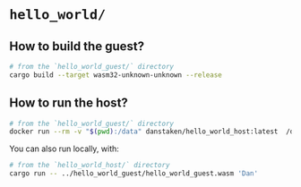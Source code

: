 # `hello_world/`

## How to build the guest?

```bash
# from the `hello_world_guest/` directory
cargo build --target wasm32-unknown-unknown --release
```

## How to run the host?

```bash
# from the `hello_world_guest/` directory
docker run --rm -v "$(pwd):/data" danstaken/hello_world_host:latest  /data/hello_world_guest.wasm 'Dan'
```

You can also run locally, with:

```bash
# from the `hello_world_host/` directory
cargo run -- ../hello_world_guest/hello_world_guest.wasm 'Dan'
```